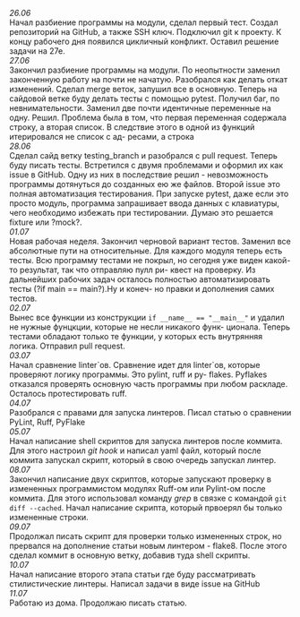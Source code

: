*26.06*  
Начал разбиение программы на модули, сделал первый тест. Создал репозиторий на GitHub, а также SSH ключ. Подключил git к
проекту. К концу рабочего дня появился цикличный конфликт. Оставил решение задачи на 27е.  
*27.06*  
Закончил разбиение программы на модули. По неопытности заменил законченную работу на почти не начатую. Разобрался как
делать откат изменений. Сделал merge веток, запушил все в основную. Теперь на сайдовой ветке буду делать тесты с помощью
pytest.
Получил баг, по невнимательности. Заменил две почти идентичные переменные на одну. Решил. Проблема была в том, что
первая переменная содержала строку, а вторая список. В следствие этого в одной из функций итерировался не список с ад-
ресами, а строка  
*28.06*  
Сделал сайд ветку testing_branch и разобрался с pull request. Теперь буду писать тесты.
Встретился с двумя проблемами и оформил их как issue в GitHub. Одну из них в последствие решил - невозможность программы
дотянуться до созданных ею же файлов. Второй issue это полная автоматизация тестирования. При запуске pytest, даже если
это просто модуль, программа запрашивает ввода данных с клавиатуры, чего необходимо избежать при тестировании. Думаю это
решается fixture или ?mock?.  
*01.07*  
Новая рабочая неделя. Закончил черновой вариант тестов. Заменил все абсолютные пути на относительные. Для каждого модуля
теперь есть тесты. Всю программу тестами не покрыл, но сегодня уже виден какой-то результат, так что отправляю пулл ри-
квест на проверку. Из дальнейших рабочих задач осталось полностью автоматизировать тесты (?if main == main?).Ну и конеч-
но правки и дополнения самих тестов.  
*02.07*    
Вынес все функции из конструкции ```if __name__ == "__main__"``` и удалил не нужные фунцкции, которые не несли никакого функ-
ционала. Теперь тестами обладают только те функции, у которых есть внутрянняя логика. Отправил pull request.  
*03.07*  
Начал сравнение linter\`ов. Сравнение идет для linter\`ов, которые проверяют логику программы. Это pylint, ruff и py-
flakes. Pyflakes отказался проверять основную часть программы при любом раскладе. Осталось протестировать ruff.  
*04.07*  
Разобрался с правами для запуска линтеров. Писал статью о сравнении PyLint, Ruff, PyFlake  
*05.07*  
Начал написание shell скриптов для запуска линтеров после коммита. Для этого настроил *git hook* и написал yaml файл, 
который после коммита запускал скрипт, который в свою очередь запускал линтер.  
*08.07*  
Закончил написание двух скриптов, которые запускают проверку в измененных программистом модулях Ruff-ом или Pylint-ом
после коммита. Для этого использовал команду *grep* в связке с командой ```git diff --cached```. Начал написание скрипта,
который првоерял бы только измененные строки.  
*09.07*  
Продолжал писать скрипт для проверки только измененных строк, но прервался на дополнение статьи новым линтером - flake8.
После этого сделал коммит в основную ветку, добавив туда shell скрипты.   
*10.07*  
Начал написание второго этапа статьи где буду рассматривать стилистические линтеры. Написал задачи в виде issue на
GitHub  
*11.07*  
Работаю из дома. Продолжаю писать статью.